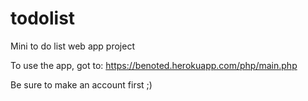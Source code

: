 # todolist
Mini to do list web app project

To use the app, got to: 
https://benoted.herokuapp.com/php/main.php

Be sure to make an account first ;)
